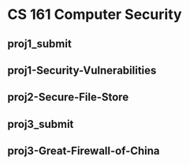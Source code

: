 # CS 161 Computer Security
## proj1_submit

## proj1-Security-Vulnerabilities

## proj2-Secure-File-Store

## proj3_submit

## proj3-Great-Firewall-of-China
